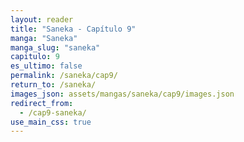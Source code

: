 ```yaml
---
layout: reader
title: "Saneka - Capítulo 9"
manga: "Saneka"
manga_slug: "saneka"
capitulo: 9
es_ultimo: false
permalink: /saneka/cap9/
return_to: /saneka/
images_json: assets/mangas/saneka/cap9/images.json
redirect_from:
  - /cap9-saneka/
use_main_css: true
---
```

